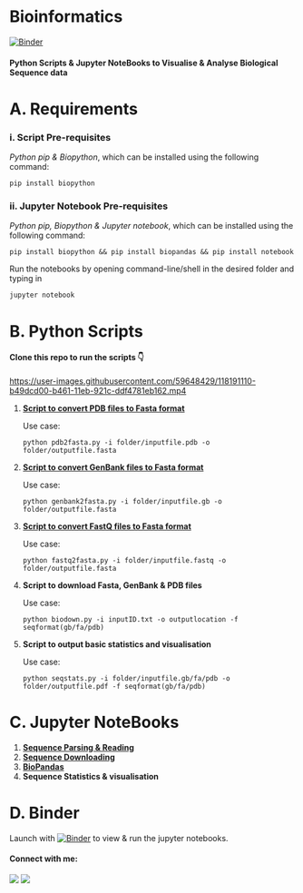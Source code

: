 # Bioinformatics 
[![Binder](https://mybinder.org/badge_logo.svg)](https://mybinder.org/v2/gh/bhagesh-codebeast/Bioinformatics/HEAD)
#### **Python Scripts & Jupyter NoteBooks to Visualise & Analyse Biological Sequence data** 

# A. Requirements

### i. **Script Pre-requisites**
*Python pip & Biopython*, which can be installed using the following command: 
    
    pip install biopython

### ii. **Jupyter Notebook Pre-requisites** 
*Python pip, Biopython & Jupyter notebook*, which can be installed using the following command: 

    pip install biopython && pip install biopandas && pip install notebook

Run the notebooks by opening command-line/shell in the desired folder and typing in 

    jupyter notebook 


# B. Python Scripts
#### Clone this repo to run the scripts 👇

https://user-images.githubusercontent.com/59648429/118191110-b49dcd00-b461-11eb-921c-ddf4781eb162.mp4


1. [**Script to convert PDB files to Fasta format**](https://github.com/bhagesh-codebeast/Bioinformatics/blob/main/Scripts/pdb2fasta.py)

    Use case:
  
    ```
    python pdb2fasta.py -i folder/inputfile.pdb -o folder/outputfile.fasta
    ```
2. [**Script to convert GenBank files to Fasta format**](https://github.com/bhagesh-codebeast/Bioinformatics/blob/main/Scripts/genbank2fasta.py)

    Use case:
  
    ```
    python genbank2fasta.py -i folder/inputfile.gb -o folder/outputfile.fasta
    ```

3. [**Script to convert FastQ files to Fasta format**](https://github.com/bhagesh-codebeast/Bioinformatics/blob/main/Scripts/fastq2fasta.py)

    Use case:
  
    ```
    python fastq2fasta.py -i folder/inputfile.fastq -o folder/outputfile.fasta
    ```
3. **Script to download Fasta, GenBank & PDB files**

    Use case:
  
    ```
    python biodown.py -i inputID.txt -o outputlocation -f seqformat(gb/fa/pdb)
    ```
3. **Script to output basic statistics and visualisation**

    Use case:
  
    ```
    python seqstats.py -i folder/inputfile.gb/fa/pdb -o folder/outputfile.pdf -f seqformat(gb/fa/pdb)
    ```

# C. Jupyter NoteBooks

1. [**Sequence Parsing & Reading**](https://github.com/bhagesh-codebeast/Bioinformatics/blob/main/Notebooks/sequence_parsing%26reading.ipynb)
2. [**Sequence Downloading**](https://github.com/bhagesh-codebeast/Bioinformatics/blob/main/Notebooks/sequence_download.ipynb)
3. [**BioPandas**](https://github.com/bhagesh-codebeast/Bioinformatics/blob/main/Notebooks/BioPandas.ipynb)
4. **Sequence Statistics & visualisation**

# D. Binder
Launch with [![Binder](https://mybinder.org/badge_logo.svg)](https://mybinder.org/v2/gh/bhagesh-codebeast/Bioinformatics/HEAD) to view & run the jupyter notebooks.

#### Connect with me:

[![](https://img.shields.io/badge/linkedin-bhageshhunakunti-informational?style=flat&logo=LinkedIn&logoColor=white&color=2bbc8a)](https://www.linkedin.com/in/bhagesh-hunakunti/)
![](https://img.shields.io/badge/mail-hunakuntibhagesh@gmail.com-informational?style=flat&logo=gmail&logoColor=white&color=2bbc8a)
